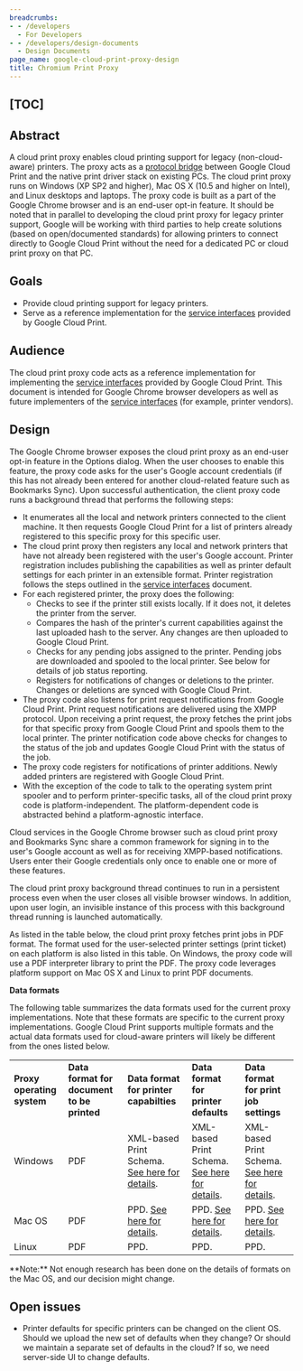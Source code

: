 ```yaml
---
breadcrumbs:
- - /developers
  - For Developers
- - /developers/design-documents
  - Design Documents
page_name: google-cloud-print-proxy-design
title: Chromium Print Proxy
---
```


## **[TOC]**

## **Abstract**

A cloud print proxy enables cloud printing support for legacy (non-cloud-aware) printers. The proxy acts as a [protocol bridge](http://code.google.com/apis/cloudprint/docs/proxyinterfaces.html) between Google Cloud Print and the native print driver stack on existing PCs. The cloud print proxy runs on Windows (XP SP2 and higher), Mac OS X (10.5 and higher on Intel), and Linux desktops and laptops. The proxy code is built as a part of the Google Chrome browser and is an end-user opt-in feature. It should be noted that in parallel to developing the cloud print proxy for legacy printer support, Google will be working with third parties to help create solutions (based on open/documented standards) for allowing printers to connect directly to Google Cloud Print without the need for a dedicated PC or cloud print proxy on that PC.

## **Goals**

*   Provide cloud printing support for legacy printers.
*   Serve as a reference implementation for the [service
            interfaces](http://code.google.com/apis/cloudprint/docs/proxyinterfaces.html)
            provided by Google Cloud Print.

## **Audience**

The cloud print proxy code acts as a reference implementation for implementing
the [service
interfaces](http://code.google.com/apis/cloudprint/docs/proxyinterfaces.html)
provided by Google Cloud Print. This document is intended for Google Chrome
browser developers as well as future implementers of the [service
interfaces](http://code.google.com/apis/cloudprint/docs/proxyinterfaces.html)
(for example, printer vendors).

## **Design**

The Google Chrome browser exposes the cloud print proxy as an end-user opt-in
feature in the Options dialog. When the user chooses to enable this feature, the
proxy code asks for the user's Google account credentials (if this has not
already been entered for another cloud-related feature such as Bookmarks Sync).
Upon successful authentication, the client proxy code runs a background thread
that performs the following steps:

*   It enumerates all the local and network printers connected to the
            client machine. It then requests Google Cloud Print for a list of
            printers already registered to this specific proxy for this specific
            user.
*   The cloud print proxy then registers any local and network printers
            that have not already been registered with the user's Google
            account. Printer registration includes publishing the capabilities
            as well as printer default settings for each printer in an
            extensible format. Printer registration follows the steps outlined
            in the [service
            interfaces](http://code.google.com/apis/cloudprint/docs/proxyinterfaces.html)
            document.
*   For each registered printer, the proxy does the following:
    *   Checks to see if the printer still exists locally. If it does
                not, it deletes the printer from the server.
    *   Compares the hash of the printer's current capabilities against
                the last uploaded hash to the server. Any changes are then
                uploaded to Google Cloud Print.
    *   Checks for any pending jobs assigned to the printer. Pending
                jobs are downloaded and spooled to the local printer. See below
                for details of job status reporting.
    *   Registers for notifications of changes or deletions to the
                printer. Changes or deletions are synced with Google Cloud
                Print.
*   The proxy code also listens for print request notifications from
            Google Cloud Print. Print request notifications are delivered using
            the XMPP protocol. Upon receiving a print request, the proxy fetches
            the print jobs for that specific proxy from Google Cloud Print and
            spools them to the local printer. The printer notification code
            above checks for changes to the status of the job and updates Google
            Cloud Print with the status of the job.
*   The proxy code registers for notifications of printer additions.
            Newly added printers are registered with Google Cloud Print.
*   With the exception of the code to talk to the operating system print
            spooler and to perform printer-specific tasks, all of the cloud
            print proxy code is platform-independent. The platform-dependent
            code is abstracted behind a platform-agnostic interface.

Cloud services in the Google Chrome browser such as cloud print proxy and
Bookmarks Sync share a common framework for signing in to the user's Google
account as well as for receiving XMPP-based notifications. Users enter their
Google credentials only once to enable one or more of these features.

The cloud print proxy background thread continues to run in a persistent process
even when the user closes all visible browser windows. In addition, upon user
login, an invisible instance of this process with this background thread running
is launched automatically.

As listed in the table below, the cloud print proxy fetches print jobs in PDF
format. The format used for the user-selected printer settings (print ticket) on
each platform is also listed in this table. On Windows, the proxy code will use
a PDF interpreter library to print the PDF. The proxy code leverages platform
support on Mac OS X and Linux to print PDF documents.

**Data formats**

The following table summarizes the data formats used for the current proxy
implementations. Note that these formats are specific to the current proxy
implementations. Google Cloud Print supports multiple formats and the actual
data formats used for cloud-aware printers will likely be different from the
ones listed below.

<table>
<tr>
<td><b>Proxy operating system</b></td>
<td><b>Data format for document to be printed</b></td>
<td><b>Data format for printer capabilties</b></td>
<td><b>Data format for printer defaults</b></td>
<td><b>Data format for print job settings</b></td>
</tr>
<tr>
<td>Windows</td>
<td>PDF</td>
<td>XML-based Print Schema. <a href="http://msdn.microsoft.com/en-us/library/ms716431%28VS.85%29.aspx">See here for details</a>.</td>
<td>XML-based Print Schema. <a href="http://msdn.microsoft.com/en-us/library/ms715314%28VS.85%29.aspx">See here for details</a>.</td>
<td>XML-based Print Schema. <a href="http://msdn.microsoft.com/en-us/library/ms715314%28VS.85%29.aspx">See here for details</a>.</td>
</tr>
<tr>
<td>Mac OS</td>
<td>PDF</td>
<td>PPD. <a href="http://partners.adobe.com/public/developer/en/ps/5003.PPD_Spec_v4.3.pdf">See here for details</a>.</td>
<td>PPD. <a href="http://partners.adobe.com/public/developer/en/ps/5003.PPD_Spec_v4.3.pdf">See here for details</a>.</td>
<td>PPD. <a href="http://partners.adobe.com/public/developer/en/ps/5003.PPD_Spec_v4.3.pdf">See here for details</a>.</td>
</tr>
<tr>
<td>Linux</td>
<td>PDF</td>
<td>PPD.</td>
<td>PPD.</td>
<td>PPD.</td>
</tr>
</table>
**Note:** Not enough research has been done on the details of formats on the Mac
OS, and our decision might change.

## Open issues

*   Printer defaults for specific printers can be changed on the client
            OS. Should we upload the new set of defaults when they change? Or
            should we maintain a separate set of defaults in the cloud? If so,
            we need server-side UI to change defaults.